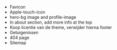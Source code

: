 - Favicon
- Apple-touch-icon
- hero-bg image and profile-image
- In about section, add more info at the top
- Koop licentie van de theme, verwijder hierna footer
- Getuigenissen
- 404 page
- Sitemap
